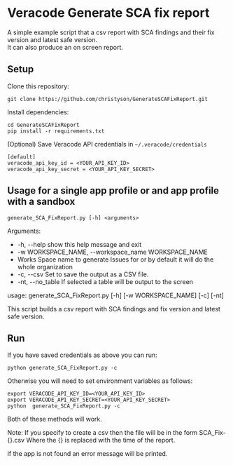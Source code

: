 # Veracode Generate SCA fix report

A simple example script that a csv report with SCA findings and their fix version and latest safe version.  
It can also produce an on screen report.

## Setup

Clone this repository:

    git clone https://github.com/christyson/GenerateSCAFixReport.git
	
Install dependencies:

    cd GenerateSCAFixReport
    pip install -r requirements.txt

(Optional) Save Veracode API credentials in `~/.veracode/credentials`

    [default]
    veracode_api_key_id = <YOUR_API_KEY_ID>
    veracode_api_key_secret = <YOUR_API_KEY_SECRET>

## Usage for a single app profile or and app profile with a sandbox

`generate_SCA_FixReport.py [-h] <arguments>`

Arguments:
*  -h, --help            show this help message and exit
*  -w WORKSPACE_NAME, --workspace_name WORKSPACE_NAME
*  Works Space name to generate Issues for or by default it will do the whole organization
*  -c, --csv             Set to save the output as a CSV file.
*  -nt, --no_table       If selected a table will be output to the screen

usage: generate_SCA_FixReport.py [-h] [-w WORKSPACE_NAME] [-c] [-nt]

This script builds a csv report with SCA findings and fix version and latest safe version.


## Run

If you have saved credentials as above you can run:

`python generate_SCA_FixReport.py -c`

Otherwise you will need to set environment variables as follows:

```
export VERACODE_API_KEY_ID=<YOUR_API_KEY_ID>
export VERACODE_API_KEY_SECRET=<YOUR_API_KEY_SECRET>
python  generate_SCA_FixReport.py -c
```

Both of these methods will work.  

Note: If you specify to create a csv then the file will be in the form SCA_Fix-{}.csv
Where the {} is replaced with the time of the report.

If the app is not found an error message will be printed.
